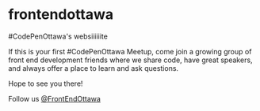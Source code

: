 # frontendottawa
#CodePenOttawa's websiiiiiite


If this is your first #CodePenOttawa Meetup, come join a growing group of front end development friends where we share code, have great speakers, and always offer a place to learn and ask questions.

Hope to see you there!

Follow us [@FrontEndOttawa](https://twitter.com/frontendottawa)
